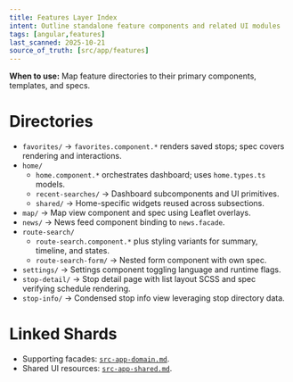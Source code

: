 ```yaml
---
title: Features Layer Index
intent: Outline standalone feature components and related UI modules
tags: [angular,features]
last_scanned: 2025-10-21
source_of_truth: [src/app/features]
---
```

**When to use:** Map feature directories to their primary components, templates, and specs.

# Directories
- `favorites/` → `favorites.component.*` renders saved stops; spec covers rendering and interactions.
- `home/`
  - `home.component.*` orchestrates dashboard; uses `home.types.ts` models.
  - `recent-searches/` → Dashboard subcomponents and UI primitives.
  - `shared/` → Home-specific widgets reused across subsections.
- `map/` → Map view component and spec using Leaflet overlays.
- `news/` → News feed component binding to `news.facade`.
- `route-search/`
  - `route-search.component.*` plus styling variants for summary, timeline, and states.
  - `route-search-form/` → Nested form component with own spec.
- `settings/` → Settings component toggling language and runtime flags.
- `stop-detail/` → Stop detail page with list layout SCSS and spec verifying schedule rendering.
- `stop-info/` → Condensed stop info view leveraging stop directory data.

# Linked Shards
- Supporting facades: [`src-app-domain.md`](./src-app-domain.md).
- Shared UI resources: [`src-app-shared.md`](./src-app-shared.md).
